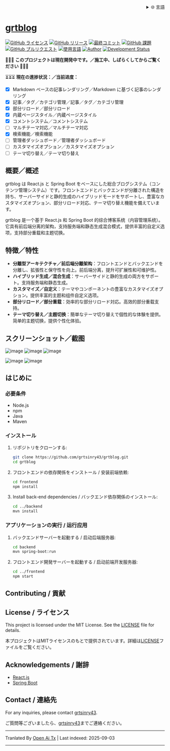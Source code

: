 
<div align="right">
  <details>
    <summary >🌐 言語</summary>
    <div>
      <div align="center">
        <a href="https://openaitx.github.io/view.html?user=grtsinry43&project=grtblog&lang=en">English</a>
        | <a href="https://openaitx.github.io/view.html?user=grtsinry43&project=grtblog&lang=zh-CN">简体中文</a>
        | <a href="https://openaitx.github.io/view.html?user=grtsinry43&project=grtblog&lang=zh-TW">繁體中文</a>
        | <a href="https://openaitx.github.io/view.html?user=grtsinry43&project=grtblog&lang=ja">日本語</a>
        | <a href="https://openaitx.github.io/view.html?user=grtsinry43&project=grtblog&lang=ko">한국어</a>
        | <a href="https://openaitx.github.io/view.html?user=grtsinry43&project=grtblog&lang=hi">हिन्दी</a>
        | <a href="https://openaitx.github.io/view.html?user=grtsinry43&project=grtblog&lang=th">ไทย</a>
        | <a href="https://openaitx.github.io/view.html?user=grtsinry43&project=grtblog&lang=fr">Français</a>
        | <a href="https://openaitx.github.io/view.html?user=grtsinry43&project=grtblog&lang=de">Deutsch</a>
        | <a href="https://openaitx.github.io/view.html?user=grtsinry43&project=grtblog&lang=es">Español</a>
        | <a href="https://openaitx.github.io/view.html?user=grtsinry43&project=grtblog&lang=it">Italiano</a>
        | <a href="https://openaitx.github.io/view.html?user=grtsinry43&project=grtblog&lang=ru">Русский</a>
        | <a href="https://openaitx.github.io/view.html?user=grtsinry43&project=grtblog&lang=pt">Português</a>
        | <a href="https://openaitx.github.io/view.html?user=grtsinry43&project=grtblog&lang=nl">Nederlands</a>
        | <a href="https://openaitx.github.io/view.html?user=grtsinry43&project=grtblog&lang=pl">Polski</a>
        | <a href="https://openaitx.github.io/view.html?user=grtsinry43&project=grtblog&lang=ar">العربية</a>
        | <a href="https://openaitx.github.io/view.html?user=grtsinry43&project=grtblog&lang=fa">فارسی</a>
        | <a href="https://openaitx.github.io/view.html?user=grtsinry43&project=grtblog&lang=tr">Türkçe</a>
        | <a href="https://openaitx.github.io/view.html?user=grtsinry43&project=grtblog&lang=vi">Tiếng Việt</a>
        | <a href="https://openaitx.github.io/view.html?user=grtsinry43&project=grtblog&lang=id">Bahasa Indonesia</a>
        | <a href="https://openaitx.github.io/view.html?user=grtsinry43&project=grtblog&lang=as">অসমীয়া</
      </div>
    </div>
  </details>
</div>

# grtblog

[![GitHub ライセンス](https://img.shields.io/github/license/grtsinry43/grtblog)](http://www.apache.org/licenses/LICENSE-2.0.html)
[![GitHub リリース](https://img.shields.io/github/v/release/grtsinry43/grtblog)](https://github.com/grtsinry43/grtblog/releases)
[![最終コミット](https://img.shields.io/github/last-commit/grtsinry43/grtblog)](https://github.com/grtsinry43/grtblog/commits/main)
[![GitHub 課題](https://img.shields.io/github/issues/grtsinry43/grtblog)](https://github.com/grtsinry43/grtblog/issues)
[![GitHub プルリクエスト](https://img.shields.io/github/issues-pr/grtsinry43/grtblog)](https://github.com/grtsinry43/grtblog/pulls)
[![使用言語](https://img.shields.io/github/languages/top/grtsinry43/grtblog)](https://github.com/grtsinry43/grtblog)
[![Author](https://img.shields.io/badge/author-grtsinry43-blue)](https://github.com/grtsinry43)
[![Development Status](https://img.shields.io/badge/status-in%20development-yellow)](https://github.com/grtsinry43/grtblog)

🚧🚧🚧 **このプロジェクトは現在開発中です。／施工中、しばらくしてからご覧ください** 🚧🚧🚧

⏳⏳⏳ **現在の進捗状況：／当前进度：**

- [x] Markdown ベースの記事レンダリング／Markdown に基づく記事のレンダリング
- [x] 記事／タグ／カテゴリ管理／記事／タグ／カテゴリ管理
- [x] 部分リロード／部分リロード
- [x] 内蔵ページスタイル／内蔵ページスタイル
- [x] コメントシステム／コメントシステム
- [ ] マルチテーマ対応／マルチテーマ対応
- [x] 検索機能／検索機能
- [ ] 管理者ダッシュボード／管理者ダッシュボード
- [ ] カスタマイズオプション／カスタマイズオプション
- [ ] テーマ切り替え／テーマ切り替え

## 概要／概述

grtblog は React.js と Spring Boot をベースにした総合ブログシステム（コンテンツ管理システム）です。フロントエンドとバックエンドが分離された構造を持ち、サーバーサイドと静的生成のハイブリッドモードをサポートし、豊富なカスタマイズオプション、部分リロード対応、テーマ切り替え機能を備えています。

grtblog 是一个基于 React.js 和 Spring Boot 的综合博客系统（内容管理系统）。它具有前后端分离的架构，支持服务端和静态生成混合模式，提供丰富的自定义选项，支持部分重载和主题切换。

## 特徴／特性

- **分離型アーキテクチャ／前后端分離架构**：フロントエンドとバックエンドを分離し、拡張性と保守性を向上。前后端分离，提升可扩展性和可维护性。
- **ハイブリッド生成／混合生成**：サーバーサイドと静的生成の両方をサポート。支持服务端和静态生成。
- **カスタマイズ／自定义**：テーマやコンポーネントの豊富なカスタマイズオプション。提供丰富的主题和组件自定义选项。
- **部分リロード／部分重载**：効率的な部分リロード対応。高效的部分重载支持。
- **テーマ切り替え／主题切换**：簡単なテーマ切り替えで個性的な体験を提供。简单的主题切换，提供个性化体验。

## スクリーンショット／截图

![image](https://github.com/user-attachments/assets/40cac1c2-767a-4e0e-b72c-664384e93dfd)
![image](https://github.com/user-attachments/assets/0f8819c4-5be2-47bf-b526-2db097141bd9)
![image](https://github.com/user-attachments/assets/acbb9f7b-4ffc-45ff-835e-e09ee0a16979)



![image](https://github.com/user-attachments/assets/72116ff9-eb07-4e0c-921a-c3db32cbd59c)
![image](https://github.com/user-attachments/assets/6e790aab-94f4-4ada-8fc7-fc1bef0af5c8)


## はじめに

### 必要条件

- Node.js
- npm
- Java
- Maven

### インストール

1. リポジトリをクローンする:
    ```bash
    git clone https://github.com/grtsinry43/grtblog.git
    cd grtblog
    ```
2. フロントエンドの依存関係をインストール / 安装前端依赖:

    ```bash
    cd frontend
    npm install
    ```
3. Install back-end dependencies / バックエンド依存関係のインストール:

    ```bash
    cd ../backend
    mvn install
    ```

### アプリケーションの実行 / 运行应用

1. バックエンドサーバーを起動する / 启动后端服务器:
    ```bash
    cd backend
    mvn spring-boot:run
    ```
2. フロントエンド開発サーバーを起動する / 启动前端开发服务器:

    ```bash
    cd ../frontend
    npm start
    ```

## Contributing / 貢献

[//]: # (Contributions are welcome! Please read the [contributing guidelines]&#40;CONTRIBUTING.md&#41; for more information.)

[//]: # ()
[//]: # (貢献を歓迎します！詳細は[貢献ガイドライン]&#40;CONTRIBUTING.md&#41;をご覧ください。)

## License / ライセンス

This project is licensed under the MIT License. See the [LICENSE](LICENSE) file for details.

本プロジェクトはMITライセンスのもとで提供されています。詳細は[LICENSE](LICENSE)ファイルをご覧ください。

## Acknowledgements / 謝辞

- [React.js](https://reactjs.org/)
- [Spring Boot](https://spring.io/projects/spring-boot)

## Contact / 連絡先

For any inquiries, please contact [grtsinry43](https://github.com/grtsinry43).

ご質問等ございましたら、[grtsinry43](https://github.com/grtsinry43)までご連絡ください。


---

Tranlated By [Open Ai Tx](https://github.com/OpenAiTx/OpenAiTx) | Last indexed: 2025-09-03

---